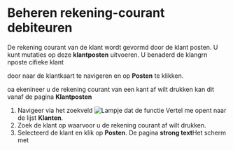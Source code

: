 # Beheren rekening-courant debiteuren

De rekening courant van de klant wordt gevormd door de klant posten. U kunt mutaties op deze **klantposten** uitvoeren.
U benaderd de klangrn nposte cifieke klant

 door naar de klantkaart te navigeren en op **Posten** te klikken. 

 oa ekenineer u de rekening courant van een kant af wilt drukken kan dit vanaf de pagina **Klantposten**

1. Navigeer via het zoekveld ![Lampje dat de functie Vertel me opent](https://docs.microsoft.com/nl-NL/dynamics365/business-central/media/ui-search/search_small.png "Vertel me wat u wilt doen") naar de lijst **Klanten**.
2. Zoek de klant op waarvoor u de rekening courant af wilt drukken. 
3. Selecteerd de klant en klik op **Posten**. De pagina **strong text**Het scherm met 
<!--stackedit_data:
eyJoaXN0b3J5IjpbLTc0Mzc2NDczMiwxNTMzMzQ1NTY1LC0xNj
E3NTcyMzkxLDIwNzM2MDMwNzQsLTk3NTQ2NjIyMl19
-->